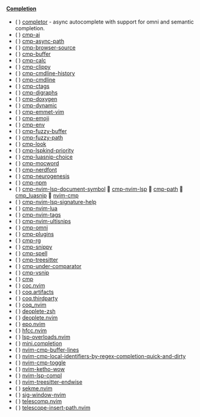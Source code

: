 #### [Completion](https://yutkat.github.io/my-neovim-pluginlist/#completion)
 
* ( ) [completor](https://github.com/maralla/completor.vim) - async autocomplete with support for omni and semantic completion.
* ( ) [cmp-ai](https://github.com/tzachar/cmp-ai)
* ( ) [cmp-async-path](https://github.com/FelipeLema/cmp-async-path)
* ( ) [cmp-browser-source](https://github.com/meetcw/cmp-browser-source)
* ( ) [cmp-buffer](https://github.com/hrsh7th/cmp-buffer)
* ( ) [cmp-calc](https://github.com/hrsh7th/cmp-calc)
* ( ) [cmp-clippy](https://github.com/vappolinario/cmp-clippy)
* ( ) [cmp-cmdline-history](https://github.com/dmitmel/cmp-cmdline-history)
* ( ) [cmp-cmdline](https://github.com/hrsh7th/cmp-cmdline)
* ( ) [cmp-ctags](https://github.com/delphinus/cmp-ctags)
* ( ) [cmp-digraphs](https://github.com/dmitmel/cmp-digraphs)
* ( ) [cmp-doxygen](https://github.com/paopaol/cmp-doxygen)
* ( ) [cmp-dynamic](https://github.com/uga-rosa/cmp-dynamic)
* ( ) [cmp-emmet-vim](https://github.com/dcampos/cmp-emmet-vim)
* ( ) [cmp-emoji](https://github.com/hrsh7th/cmp-emoji)
* ( ) [cmp-env](https://github.com/bydlw98/cmp-env)
* ( ) [cmp-fuzzy-buffer](https://github.com/tzachar/cmp-fuzzy-buffer)
* ( ) [cmp-fuzzy-path](https://github.com/tzachar/cmp-fuzzy-path)
* ( ) [cmp-look](https://github.com/octaltree/cmp-look)
* ( ) [cmp-lspkind-priority](https://github.com/ofirgall/cmp-lspkind-priority)
* ( ) [cmp-luasnip-choice](https://github.com/doxnit/cmp-luasnip-choice)
* ( ) [cmp-mocword](https://github.com/yutkat/cmp-mocword)
* ( ) [cmp-nerdfont](https://github.com/chrisgrieser/cmp-nerdfont)
* ( ) [cmp-neurogenesis](https://github.com/jordanvieler/cmp-neurogenesis)
* ( ) [cmp-npm](https://github.com/David-Kunz/cmp-npm)
* ( ) [cmp-nvim-lsp-document-symbol](https://github.com/hrsh7th/cmp-nvim-lsp-document-symbol)
 [cmp-nvim-lsp](https://github.com/hrsh7th/cmp-nvim-lsp)
 [cmp-path](https://github.com/hrsh7th/cmp-path)
 [cmp_luasnip](https://github.com/saadparwaiz1/cmp_luasnip)
 [nvim-cmp](https://github.com/hrsh7th/nvim-cmp)
* ( ) [cmp-nvim-lsp-signature-help](https://github.com/hrsh7th/cmp-nvim-lsp-signature-help)
* ( ) [cmp-nvim-lua](https://github.com/hrsh7th/cmp-nvim-lua)
* ( ) [cmp-nvim-tags](https://github.com/quangnguyen30192/cmp-nvim-tags)
* ( ) [cmp-nvim-ultisnips](https://github.com/quangnguyen30192/cmp-nvim-ultisnips)
* ( ) [cmp-omni](https://github.com/hrsh7th/cmp-omni)
* ( ) [cmp-plugins](https://github.com/KadoBOT/cmp-plugins)
* ( ) [cmp-rg](https://github.com/lukas-reineke/cmp-rg)
* ( ) [cmp-snippy](https://github.com/dcampos/cmp-snippy)
* ( ) [cmp-spell](https://github.com/f3fora/cmp-spell)
* ( ) [cmp-treesitter](https://github.com/ray-x/cmp-treesitter)
* ( ) [cmp-under-comparator](https://github.com/lukas-reineke/cmp-under-comparator)
* ( ) [cmp-vsnip](https://github.com/hrsh7th/cmp-vsnip)
* ( ) [cmp](https://github.com/petertriho/cmp)
* ( ) [coc.nvim](https://github.com/neoclide/coc.nvim)
* ( ) [coq.artifacts](https://github.com/ms-jpq/coq.artifacts)
* ( ) [coq.thirdparty](https://github.com/ms-jpq/coq.thirdparty)
* ( ) [coq_nvim](https://github.com/ms-jpq/coq_nvim)
* ( ) [deoplete-zsh](https://github.com/zchee/deoplete-zsh)
* ( ) [deoplete.nvim](https://github.com/Shougo/deoplete.nvim)
* ( ) [epo.nvim](https://github.com/nvimdev/epo.nvim)
* ( ) [hfcc.nvim](https://github.com/huggingface/hfcc.nvim)
* ( ) [lsp-overloads.nvim](https://github.com/Issafalcon/lsp-overloads.nvim)
* ( ) [mini.completion](https://github.com/echasnovski/mini.completion)
* ( ) [nvim-cmp-buffer-lines](https://github.com/amarakon/nvim-cmp-buffer-lines)
* ( ) [nvim-cmp-local-identifiers-by-regex-completion-quick-and-dirty](https://github.com/MarcWeber/nvim-cmp-local-identifiers-by-regex-completion-quick-and-dirty)
* ( ) [nvim-cmp-toggle](https://github.com/gitaarik/nvim-cmp-toggle)
* ( ) [nvim-ketho-wow](https://github.com/thatnerdjosh/nvim-ketho-wow)
* ( ) [nvim-lsp-compl](https://github.com/mfussenegger/nvim-lsp-compl)
* ( ) [nvim-treesitter-endwise](https://github.com/RRethy/nvim-treesitter-endwise)
* ( ) [sekme.nvim](https://github.com/Furkanzmc/sekme.nvim)
* ( ) [sig-window-nvim](https://github.com/erhickey/sig-window-nvim)
* ( ) [telescomp.nvim](https://github.com/atusy/telescomp.nvim)
* ( ) [telescope-insert-path.nvim](https://github.com/kiyoon/telescope-insert-path.nvim)
